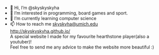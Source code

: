 - 👋 Hi, I’m @skyskyskyha
- 👀 I’m interested in programming, board games and sport.
- 🌱 I’m currently learning computer science
- 📫 How to reach me skyskyha@umich.edu  
http://skyskyskyha.github.io/  
A special website I made for my favourite hearthstone player(also a youtuber)!  
Feel free to send me any advice to make the website more beautiful :)
